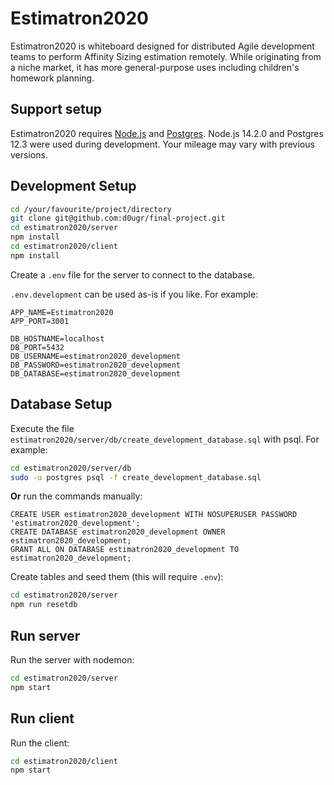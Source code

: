 # Estimatron2020

Estimatron2020 is whiteboard designed for distributed Agile development teams to perform Affinity Sizing estimation remotely.  While originating from a niche market, it has more general-purpose uses including children's homework planning.

## **Support setup**

Estimatron2020 requires [Node.js](https://nodejs.org) and [Postgres](https://www.postgresql.org/).  Node.js 14.2.0 and Postgres 12.3 were used during development.  Your mileage may vary with previous versions.

## **Development Setup**

```sh
cd /your/favourite/project/directory
git clone git@github.com:d0ugr/final-project.git
cd estimatron2020/server
npm install
cd estimatron2020/client
npm install
```

Create a `.env` file for the server to connect to the database.

`.env.development` can be used as-is if you like.  For example:

```
APP_NAME=Estimatron2020
APP_PORT=3001

DB_HOSTNAME=localhost
DB_PORT=5432
DB_USERNAME=estimatron2020_development
DB_PASSWORD=estimatron2020_development
DB_DATABASE=estimatron2020_development
```

## **Database Setup**

Execute the file `estimatron2020/server/db/create_development_database.sql` with psql.  For example:

```sh
cd estimatron2020/server/db
sudo -u postgres psql -f create_development_database.sql
```

**Or** run the commands manually:

```postgres
CREATE USER estimatron2020_development WITH NOSUPERUSER PASSWORD 'estimatron2020_development';
CREATE DATABASE estimatron2020_development OWNER estimatron2020_development;
GRANT ALL ON DATABASE estimatron2020_development TO estimatron2020_development;
```

Create tables and seed them (this will require `.env`):

```sh
cd estimatron2020/server
npm run resetdb
```

## **Run server**

Run the server with nodemon:

```sh
cd estimatron2020/server
npm start
```

## **Run client**

Run the client:

```sh
cd estimatron2020/client
npm start
```
